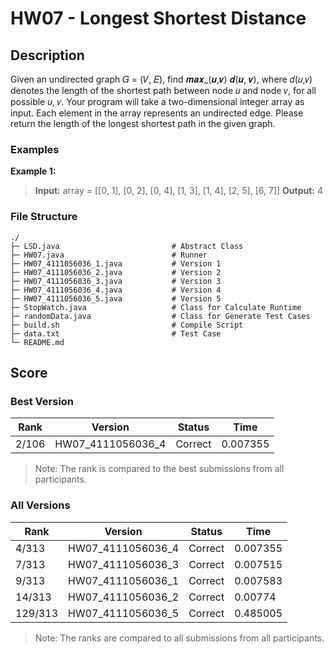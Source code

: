 # HW07 - Longest Shortest Distance

## Description
Given an undirected graph 𝐺 = (𝑉, 𝐸), find 𝒎𝒂𝒙_(𝒖,𝒗) 𝒅(𝒖, 𝒗), where 𝑑(𝑢,𝑣) denotes the length of the shortest path between node 𝑢 and node 𝑣, for all possible 𝑢, 𝑣. Your program will take a two-dimensional integer array as input. Each element in the array represents an undirected edge. Please return the length of the longest shortest path in the given graph.

### Examples
**Example 1:**
> **Input:** array = [[0, 1], [0, 2], [0, 4], [1, 3], [1, 4], [2, 5], [6, 7]]
> **Output:** 4

### File Structure
```
./
├─ LSD.java                         # Abstract Class
├─ HW07.java                        # Runner
├─ HW07_4111056036_1.java           # Version 1
├─ HW07_4111056036_2.java           # Version 2
├─ HW07_4111056036_3.java           # Version 3
├─ HW07_4111056036_4.java           # Version 4
├─ HW07_4111056036_5.java           # Version 5
├─ StopWatch.java                   # Class for Calculate Runtime
├─ randomData.java                  # Class for Generate Test Cases
├─ build.sh                         # Compile Script
├─ data.txt                         # Test Case
└─ README.md
```

## Score
### Best Version
|  Rank   |      Version      | Status  |   Time   |
|---------|-------------------|---------|----------|
| 2/106   | HW07_4111056036_4 | Correct | 0.007355 |
> Note: The rank is compared to the best submissions from all participants. 

### All Versions
|  Rank   |      Version      | Status  |   Time   |
|---------|-------------------|---------|----------|
| 4/313   | HW07_4111056036_4 | Correct | 0.007355 |
| 7/313   | HW07_4111056036_3 | Correct | 0.007515 |
| 9/313   | HW07_4111056036_1 | Correct | 0.007583 |
| 14/313  | HW07_4111056036_2 | Correct |  0.00774 |
| 129/313 | HW07_4111056036_5 | Correct | 0.485005 |
> Note: The ranks are compared to all submissions from all participants.
